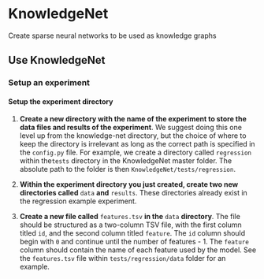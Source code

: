 # KnowledgeNet
Create sparse neural networks to be used as knowledge graphs


## Use KnowledgeNet

### Setup an experiment
#### Setup the experiment directory

1. **Create a new directory with the name of the experiment to store the data 
files and results of the experiment**. We suggest doing this one level 
up from the knowledge-net directory, but the choice of where to keep the 
directory is irrelevant as long as the correct path is specified in the 
`config.py` file. For example, we create a directory called `regression` 
within the`tests` directory in the KnowledgeNet master folder. The absolute path 
to the folder is then `KnowledgeNet/tests/regression`. 

2. **Within the experiment directory you just created, create two new
   directories called** `data` **and** `results`. These directories already
exist in the regression example experiment. 

3. **Create a new file called** `features.tsv` **in the** `data` **directory**.
The file should be structured as a two-column TSV file, with the first
column titled `id`, and the second column titled `feature`. The `id` column
should begin with `0` and continue until the number of features - 1. The
`feature` column should contain the name of each feature used by the model. See
the `features.tsv` file within `tests/regression/data` folder for an example. 






